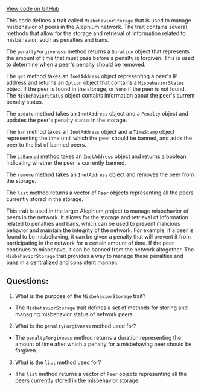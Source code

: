 [View code on GitHub](https://github.com/oxygenium/oxygenium/flow/src/main/scala/org/oxygenium/flow/network/broker/MisbehaviorStorage.scala)

This code defines a trait called `MisbehaviorStorage` that is used to manage misbehavior of peers in the Alephium network. The trait contains several methods that allow for the storage and retrieval of information related to misbehavior, such as penalties and bans.

The `penaltyForgiveness` method returns a `Duration` object that represents the amount of time that must pass before a penalty is forgiven. This is used to determine when a peer's penalty should be removed.

The `get` method takes an `InetAddress` object representing a peer's IP address and returns an `Option` object that contains a `MisbehaviorStatus` object if the peer is found in the storage, or `None` if the peer is not found. The `MisbehaviorStatus` object contains information about the peer's current penalty status.

The `update` method takes an `InetAddress` object and a `Penalty` object and updates the peer's penalty status in the storage.

The `ban` method takes an `InetAddress` object and a `TimeStamp` object representing the time until which the peer should be banned, and adds the peer to the list of banned peers.

The `isBanned` method takes an `InetAddress` object and returns a boolean indicating whether the peer is currently banned.

The `remove` method takes an `InetAddress` object and removes the peer from the storage.

The `list` method returns a vector of `Peer` objects representing all the peers currently stored in the storage.

This trait is used in the larger Alephium project to manage misbehavior of peers in the network. It allows for the storage and retrieval of information related to penalties and bans, which can be used to prevent malicious behavior and maintain the integrity of the network. For example, if a peer is found to be misbehaving, it can be given a penalty that will prevent it from participating in the network for a certain amount of time. If the peer continues to misbehave, it can be banned from the network altogether. The `MisbehaviorStorage` trait provides a way to manage these penalties and bans in a centralized and consistent manner.
## Questions: 
 1. What is the purpose of the `MisbehaviorStorage` trait?
- The `MisbehaviorStorage` trait defines a set of methods for storing and managing misbehavior status of network peers.

2. What is the `penaltyForgivness` method used for?
- The `penaltyForgivness` method returns a duration representing the amount of time after which a penalty for a misbehaving peer should be forgiven.

3. What is the `list` method used for?
- The `list` method returns a vector of `Peer` objects representing all the peers currently stored in the misbehavior storage.